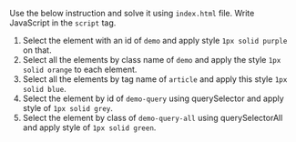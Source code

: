 Use the below instruction and solve it using `index.html` file. Write JavaScript in the `script` tag.

1. Select the element with an id of `demo` and apply style `1px solid purple` on that.
2. Select all the elements by class name of `demo` and apply the style `1px solid orange` to each element.
3. Select all the elements by tag name of `article` and apply this style `1px solid blue`.
4. Select the element by id of `demo-query` using querySelector and apply style of `1px solid grey`.
5. Select the element by class of `demo-query-all` using querySelectorAll and apply style of `1px solid green`. 